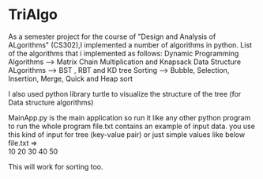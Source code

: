 # TriAlgo
As a semester project for the course of "Design and Analysis of ALgorithms" (CS302),I implemented a number of algorithms in python.
List of the algorithms that i implemented as follows:
Dynamic Programming Algorithms -->  Matrix Chain Multiplication and Knapsack
Data Structure ALgorithms  -->  BST , RBT and KD tree
Sorting --> Bubble, Selection, Insertion, Merge, Quick and Heap sort

I also used python library turtle to visualize the structure of the tree (for Data structure algorithms)

MainApp.py is the main application so run it like any other python program to run the whole program
file.txt contains an example of input data. you use this kind of input for tree (key-value pair) or just simple values like below
file.txt =>  
10 20 30 40 50

This will work for sorting too.

